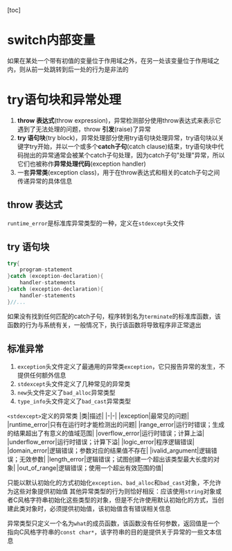 [toc]

# switch内部变量
如果在某处一个带有初值的变量位于作用域之外，在另一处该变量位于作用域之内，则从前一处跳转到后一处的行为是非法的

# try语句块和异常处理
1. **throw 表达式**(throw expression)，异常检测部分使用throw表达式来表示它遇到了无法处理的问题，throw **引发**(raise)了异常
2. **try 语句块**(try block)，异常处理部分使用try语句块处理异常，try语句块以关键字try开始，并以一个或多个**catch子句**(catch clause)结束，try语句块中代码抛出的异常通常会被某个catch子句处理，因为catch子句"处理"异常，所以它们也被称作**异常处理代码**(exception handler)
3. 一套**异常类**(exception class)，用于在throw表达式和相关的catch子句之间传递异常的具体信息

## throw 表达式
`runtime_error`是标准库异常类型的一种，定义在`stdexcept`头文件

## try 语句块
```c++
try{
    program-statement
}catch (exception-declaration){
    handler-statements
}catch (exception-declaration){
    handler-statements
}//...
```
如果没有找到任何匹配的catch子句，程序转到名为`terminate`的标准库函数，该函数的行为与系统有关，一般情况下，执行该函数将导致程序非正常退出

## 标准异常
1. `exception`头文件定义了最通用的异常类`exception`，它只报告异常的发生，不提供任何额外信息
2. `stdexcept`头文件定义了几种常见的异常类
3. `new`头文件定义了`bad_alloc`异常类型
4. `type_info`头文件定义了`bad_cast`异常类型

`<stdexcept>`定义的异常类
|类|描述|
|-|-|
|exception|最常见的问题|
|runtime_error|只有在运行时才能检测出的问题|
|range_error|运行时错误；生成的结果超出了有意义的值域范围|
|overflow_error|运行时错误；计算上溢|
|underflow_error|运行时错误；计算下溢|
|logic_error|程序逻辑错误|
|domain_error|逻辑错误；参数对应的结果值不存在|
|ivalid_argument|逻辑错误；无效参数|
|length_error|逻辑错误；试图创建一个超出该类型最大长度的对象|
|out_of_range|逻辑错误；使用一个超出有效范围的值|

只能以默认初始化的方式初始化`exception`、`bad_alloc`和`bad_cast`对象，不允许为这些对象提供初始值
其他异常类型的行为则恰好相反：应该使用`string`对象或者C风格字符串初始化这些类型的对象，但是不允许使用默认初始化的方式，当创建此类对象时，必须提供初始值，该初始值含有错误相关信息

异常类型只定义一个名为`what`的成员函数，该函数没有任何参数，返回值是一个指向C风格字符串的`const char*`，该字符串的目的是提供关于异常的一些文本信息

